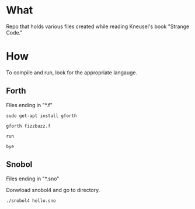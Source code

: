 # What

Repo that holds various files created while reading Kneusel's book "Strange Code."

# How

To compile and run, look for the appropriate langauge.

## Forth

Files ending in "*.f"

```
sudo get-apt install gforth

gforth fizzbuzz.f

run

bye
```

## Snobol

Files ending in "*.sno"

Donwload snobol4 and go to directory.

```
./snobol4 hello.sno
```

